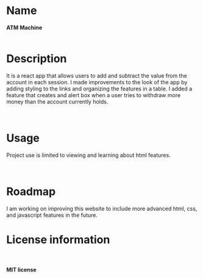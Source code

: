 
 <h1> Name </h1> 
   <B>ATM Machine </B>
            <br><br>
    
   <h1> Description </h1>
    <p>It is a react app that allows users to add and subtract the value from the account in each session.
I made improvements to the look of the app by adding styling to the links and organizing the features in a table.
I added a feature that creates and alert box when a user tries to withdraw more money than the account currently holds.</p>
    <br>

   <h1> Usage </h1>
   <p>Project use is limited to viewing and learning about html features.</p>
   <br>
   
   <h1> Roadmap </h1>
    <p>I am working on improving this website to include more advanced html, css, and javascript features in the future.</p>
    
   <h1> License information </h1> <br><br>
  <B> MIT license </B>
